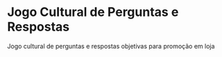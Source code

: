 # Jogo Cultural de Perguntas e Respostas
Jogo cultural de perguntas e respostas objetivas para promoção em loja
